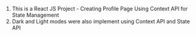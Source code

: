 1. This is a React JS Project - Creating Profile Page Using Context API for State Management
2. Dark and Light modes were also implement using Context API and State API
